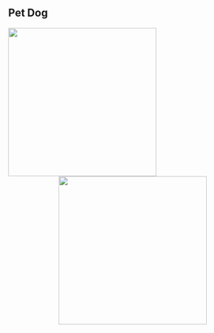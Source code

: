 ## Pet Dog

<p align="center">
  <img src="https://github.com/user-attachments/assets/8734e5ec-e761-44f6-b6dd-3a21ed9a0593" width="300" style="margin-right: 300px;">
  <img src="https://github.com/user-attachments/assets/bc6a5a94-a61a-4ef2-8604-bc05ccadbba6" width="300">
</p>

